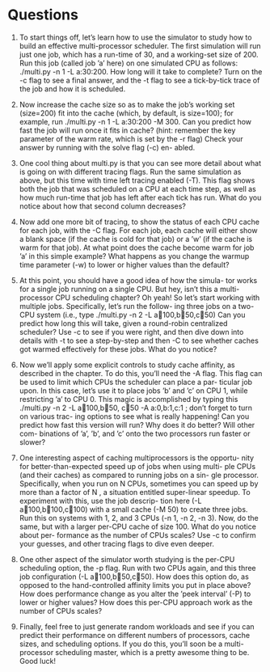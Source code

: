 # Questions

1. To start things off, let’s learn how to use the simulator to study how
to build an effective multi-processor scheduler. The first simulation
will run just one job, which has a run-time of 30, and a working-set
size of 200. Run this job (called job ’a’ here) on one simulated CPU
as follows: ./multi.py -n 1 -L a:30:200. How long will it
take to complete? Turn on the -c flag to see a final answer, and the
-t flag to see a tick-by-tick trace of the job and how it is scheduled.

2. Now increase the cache size so as to make the job’s working set
(size=200) fit into the cache (which, by default, is size=100); for
example, run ./multi.py -n 1 -L a:30:200 -M 300. Can
you predict how fast the job will run once it fits in cache? (hint:
remember the key parameter of the warm rate, which is set by the
-r flag) Check your answer by running with the solve flag (-c) en-
abled.

3. One cool thing about multi.py is that you can see more detail
about what is going on with different tracing flags. Run the same
simulation as above, but this time with time left tracing enabled
(-T). This flag shows both the job that was scheduled on a CPU
at each time step, as well as how much run-time that job has left
after each tick has run. What do you notice about how that second
column decreases?

4. Now add one more bit of tracing, to show the status of each CPU
cache for each job, with the -C flag. For each job, each cache will
either show a blank space (if the cache is cold for that job) or a ’w’
(if the cache is warm for that job). At what point does the cache
become warm for job ’a’ in this simple example? What happens
as you change the warmup time parameter (-w) to lower or higher
values than the default?

5. At this point, you should have a good idea of how the simula-
tor works for a single job running on a single CPU. But hey, isn’t
this a multi-processor CPU scheduling chapter? Oh yeah! So let’s
start working with multiple jobs. Specifically, let’s run the follow-
ing three jobs on a two-CPU system (i.e., type ./multi.py -n
2 -L a:100:100,b:100:50,c:100:50) Can you predict how
long this will take, given a round-robin centralized scheduler? Use
-c to see if you were right, and then dive down into details with -t
to see a step-by-step and then -C to see whether caches got warmed
effectively for these jobs. What do you notice?

6. Now we’ll apply some explicit controls to study cache affinity, as
described in the chapter. To do this, you’ll need the -A flag. This
flag can be used to limit which CPUs the scheduler can place a par-
ticular job upon. In this case, let’s use it to place jobs ’b’ and ’c’ on
CPU 1, while restricting ’a’ to CPU 0. This magic is accomplished
by typing this ./multi.py -n 2 -L a:100:100,b:100:50,
c:100:50 -A a:0,b:1,c:1 ; don’t forget to turn on various trac-
ing options to see what is really happening! Can you predict how
fast this version will run? Why does it do better? Will other com-
binations of ’a’, ’b’, and ’c’ onto the two processors run faster or
slower?

7. One interesting aspect of caching multiprocessors is the opportu-
nity for better-than-expected speed up of jobs when using multi-
ple CPUs (and their caches) as compared to running jobs on a sin-
gle processor. Specifically, when you run on N CPUs, sometimes
you can speed up by more than a factor of N , a situation entitled
super-linear speedup. To experiment with this, use the job descrip-
tion here (-L a:100:100,b:100:100,c:100:100) with a small
cache (-M 50) to create three jobs. Run this on systems with 1, 2,
and 3 CPUs (-n 1, -n 2, -n 3). Now, do the same, but with a
larger per-CPU cache of size 100. What do you notice about per-
formance as the number of CPUs scales? Use -c to confirm your
guesses, and other tracing flags to dive even deeper.

8. One other aspect of the simulator worth studying is the per-CPU
scheduling option, the -p flag. Run with two CPUs again, and this
three job configuration (-L a:100:100,b:100:50,c:100:50).
How does this option do, as opposed to the hand-controlled affinity
limits you put in place above? How does performance change as
you alter the ’peek interval’ (-P) to lower or higher values? How
does this per-CPU approach work as the number of CPUs scales?

9. Finally, feel free to just generate random workloads and see if you
can predict their performance on different numbers of processors,
cache sizes, and scheduling options. If you do this, you’ll soon be
a multi-processor scheduling master, which is a pretty awesome
thing to be. Good luck!